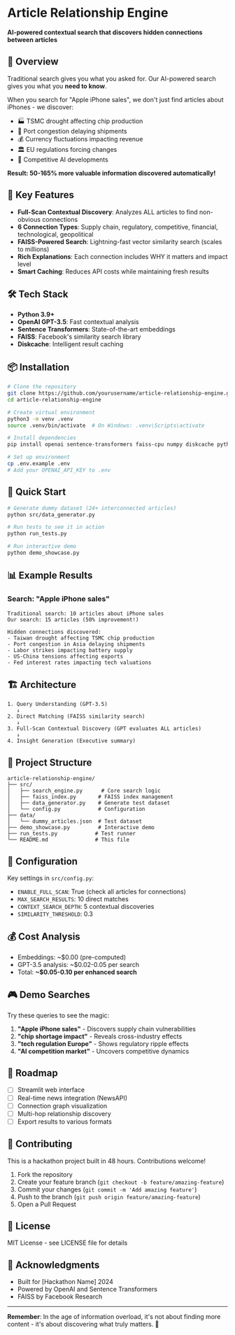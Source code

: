 # Article Relationship Engine

**AI-powered contextual search that discovers hidden connections between articles**

## 🚀 Overview

Traditional search gives you what you asked for. Our AI-powered search gives you what you **need to know**.

When you search for "Apple iPhone sales", we don't just find articles about iPhones - we discover:
- 🏭 TSMC drought affecting chip production
- 🚢 Port congestion delaying shipments  
- 💰 Currency fluctuations impacting revenue
- 🏛️ EU regulations forcing changes
- 🤖 Competitive AI developments

**Result: 50-165% more valuable information discovered automatically!**

## 🎯 Key Features

- **Full-Scan Contextual Discovery**: Analyzes ALL articles to find non-obvious connections
- **6 Connection Types**: Supply chain, regulatory, competitive, financial, technological, geopolitical
- **FAISS-Powered Search**: Lightning-fast vector similarity search (scales to millions)
- **Rich Explanations**: Each connection includes WHY it matters and impact level
- **Smart Caching**: Reduces API costs while maintaining fresh results

## 🛠️ Tech Stack

- **Python 3.9+**
- **OpenAI GPT-3.5**: Fast contextual analysis
- **Sentence Transformers**: State-of-the-art embeddings
- **FAISS**: Facebook's similarity search library
- **Diskcache**: Intelligent result caching

## 📦 Installation

```bash
# Clone the repository
git clone https://github.com/yourusername/article-relationship-engine.git
cd article-relationship-engine

# Create virtual environment
python3 -m venv .venv
source .venv/bin/activate  # On Windows: .venv\Scripts\activate

# Install dependencies
pip install openai sentence-transformers faiss-cpu numpy diskcache python-dotenv

# Set up environment
cp .env.example .env
# Add your OPENAI_API_KEY to .env
```

## 🏃 Quick Start

```bash
# Generate dummy dataset (24+ interconnected articles)
python src/data_generator.py

# Run tests to see it in action
python run_tests.py

# Run interactive demo
python demo_showcase.py
```

## 📊 Example Results

### Search: "Apple iPhone sales"
```
Traditional search: 10 articles about iPhone sales
Our search: 15 articles (50% improvement!)

Hidden connections discovered:
- Taiwan drought affecting TSMC chip production
- Port congestion in Asia delaying shipments
- Labor strikes impacting battery supply
- US-China tensions affecting exports
- Fed interest rates impacting tech valuations
```

## 🏗️ Architecture

```
1. Query Understanding (GPT-3.5)
   ↓
2. Direct Matching (FAISS similarity search)
   ↓
3. Full-Scan Contextual Discovery (GPT evaluates ALL articles)
   ↓
4. Insight Generation (Executive summary)
```

## 📂 Project Structure

```
article-relationship-engine/
├── src/
│   ├── search_engine.py      # Core search logic
│   ├── faiss_index.py       # FAISS index management
│   ├── data_generator.py    # Generate test dataset
│   └── config.py            # Configuration
├── data/
│   └── dummy_articles.json  # Test dataset
├── demo_showcase.py         # Interactive demo
├── run_tests.py            # Test runner
└── README.md               # This file
```

## 🔧 Configuration

Key settings in `src/config.py`:
- `ENABLE_FULL_SCAN`: True (check all articles for connections)
- `MAX_SEARCH_RESULTS`: 10 direct matches
- `CONTEXT_SEARCH_DEPTH`: 5 contextual discoveries
- `SIMILARITY_THRESHOLD`: 0.3

## 💰 Cost Analysis

- Embeddings: ~$0.00 (pre-computed)
- GPT-3.5 analysis: ~$0.02-0.05 per search
- Total: **~$0.05-0.10 per enhanced search**

## 🎮 Demo Searches

Try these queries to see the magic:

1. **"Apple iPhone sales"** - Discovers supply chain vulnerabilities
2. **"chip shortage impact"** - Reveals cross-industry effects
3. **"tech regulation Europe"** - Shows regulatory ripple effects
4. **"AI competition market"** - Uncovers competitive dynamics

## 🚧 Roadmap

- [ ] Streamlit web interface
- [ ] Real-time news integration (NewsAPI)
- [ ] Connection graph visualization
- [ ] Multi-hop relationship discovery
- [ ] Export results to various formats

## 🤝 Contributing

This is a hackathon project built in 48 hours. Contributions welcome!

1. Fork the repository
2. Create your feature branch (`git checkout -b feature/amazing-feature`)
3. Commit your changes (`git commit -m 'Add amazing feature'`)
4. Push to the branch (`git push origin feature/amazing-feature`)
5. Open a Pull Request

## 📄 License

MIT License - see LICENSE file for details

## 🙏 Acknowledgments

- Built for [Hackathon Name] 2024
- Powered by OpenAI and Sentence Transformers
- FAISS by Facebook Research

---

**Remember**: In the age of information overload, it's not about finding more content - it's about discovering what truly matters. 🎯
